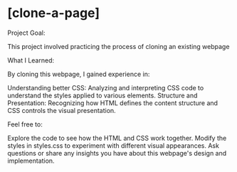 # [clone-a-page]

Project Goal:

This project involved practicing the process of cloning an existing webpage

What I Learned:

By cloning this webpage, I gained experience in:

Understanding better CSS: Analyzing and interpreting CSS code to understand the styles applied to various elements.
Structure and Presentation: Recognizing how HTML defines the content structure and CSS controls the visual presentation.

Feel free to:

Explore the code to see how the HTML and CSS work together.
Modify the styles in styles.css to experiment with different visual appearances.
Ask questions or share any insights you have about this webpage's design and implementation.
